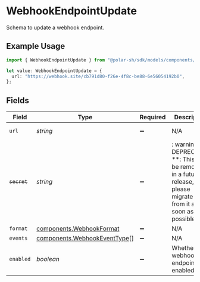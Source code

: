 # WebhookEndpointUpdate

Schema to update a webhook endpoint.

## Example Usage

```typescript
import { WebhookEndpointUpdate } from "@polar-sh/sdk/models/components/webhookendpointupdate.js";

let value: WebhookEndpointUpdate = {
  url: "https://webhook.site/cb791d80-f26e-4f8c-be88-6e56054192b0",
};
```

## Fields

| Field                                                                                                                   | Type                                                                                                                    | Required                                                                                                                | Description                                                                                                             | Example                                                                                                                 |
| ----------------------------------------------------------------------------------------------------------------------- | ----------------------------------------------------------------------------------------------------------------------- | ----------------------------------------------------------------------------------------------------------------------- | ----------------------------------------------------------------------------------------------------------------------- | ----------------------------------------------------------------------------------------------------------------------- |
| `url`                                                                                                                   | *string*                                                                                                                | :heavy_minus_sign:                                                                                                      | N/A                                                                                                                     | https://webhook.site/cb791d80-f26e-4f8c-be88-6e56054192b0                                                               |
| ~~`secret`~~                                                                                                            | *string*                                                                                                                | :heavy_minus_sign:                                                                                                      | : warning: ** DEPRECATED **: This will be removed in a future release, please migrate away from it as soon as possible. | polar_whs_ovyN6cPrTv56AApvzCaJno08SSmGJmgbWilb33N2JuK                                                                   |
| `format`                                                                                                                | [components.WebhookFormat](../../models/components/webhookformat.md)                                                    | :heavy_minus_sign:                                                                                                      | N/A                                                                                                                     |                                                                                                                         |
| `events`                                                                                                                | [components.WebhookEventType](../../models/components/webhookeventtype.md)[]                                            | :heavy_minus_sign:                                                                                                      | N/A                                                                                                                     |                                                                                                                         |
| `enabled`                                                                                                               | *boolean*                                                                                                               | :heavy_minus_sign:                                                                                                      | Whether the webhook endpoint is enabled.                                                                                |                                                                                                                         |